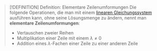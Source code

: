 > [!DEFINITION] Definition: Elementare Zeilenumformungen
> Die folgende Operationen, die man mit einem [linearen Gleichungssystem](Lineares%20Gleichungssystem.md) ausführen kann, ohne seine Lösungsmenge zu ändern, nennt man **elementare Zeilenumformungen**:
> - Vertauschen zweier Reihen
> - Multiplikation einer Zeile mit einem $\lambda \ne 0$
> - Addition eines $\lambda$-Fachen einer Zeile zu einer anderen Zeile